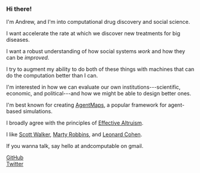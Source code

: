 ---
---
### Hi there!

I'm Andrew, and I'm into computational drug discovery and social science.

I want accelerate the rate at which we discover new treatments for big diseases.

I want a robust understanding of how social systems _work_ and how they can be _improved_.

I try to augment my ability to do both of these things with machines that can do the computation better than I can.

I'm interested in how we can evaluate our own institutions---scientific, economic, and political---and how we might be able to design better ones.

I'm best known for creating [AgentMaps](https://github.com/noncomputable/AgentMaps), a popular framework for agent-based simulations.

I broadly agree with the principles of [Effective Altruism](https://en.wikipedia.org/wiki/Effective_altruism).

I like [Scott Walker](https://www.youtube.com/watch?v=DRPXfsCBvVU), [Marty Robbins](https://www.youtube.com/watch?v=6x6o_tBU8DU), and [Leonard Cohen](https://www.youtube.com/watch?v=yOnXe8ttmjY).

If you wanna talk, say hello at andcomputable on gmail.

[GitHub](https://github.com/noncomputable)  
[Twitter](https://twitter.com/chocolateycrepe)
